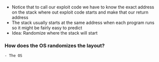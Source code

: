 - Notice that to call our exploit code we have to know the exact address on the stack where out exploit code starts and make that our return address
- The stack usually starts at the same address when each program runs so it might be fairly easy to predict
- Idea: Randomize where the stack will start
### How does the OS randomizes the layout?
	- The OS